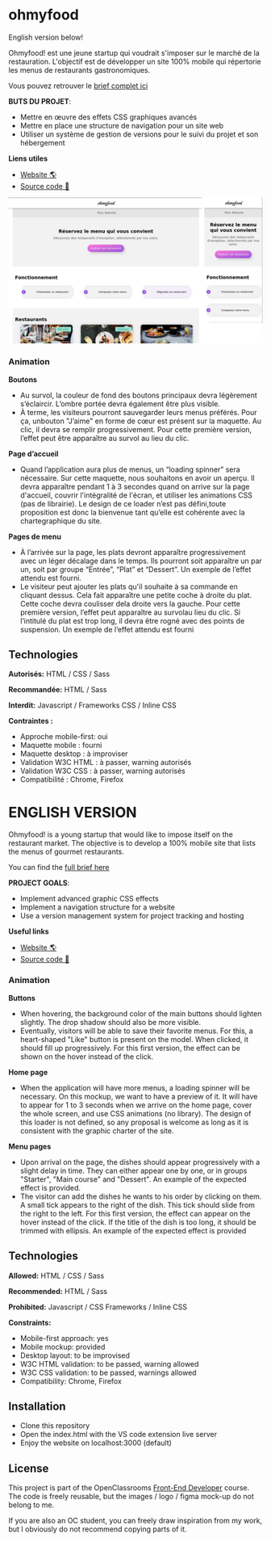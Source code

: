 # ohmyfood
English version below!

Ohmyfood! est une jeune startup qui voudrait s'imposer sur le marché de la restauration. L'objectif est de développer un site 100% mobile qui répertorie les menus de restaurants gastronomiques.

Vous pouvez retrouver le [brief complet ici](https://s3-eu-west-1.amazonaws.com/course.oc-static.com/projects/DW_P3/Brief%20cre%CC%81atif%20-%20Ohmyfood!.pdf)


**BUTS DU PROJET**:

- Mettre en œuvre des effets CSS graphiques avancés
- Mettre en place une structure de navigation pour un site web
- Utiliser un système de gestion de versions pour le suivi du projet et son hébergement


**Liens utiles**

- [Website 🌎](https://benjaminlesne.github.io/ohmyfood/)
- [Source code 📖](https://github.com/BenjaminLesne/ohmyfood/)

![screenshot du site](./images/screenshot.png)


### Animation

**Boutons**

- Au survol, la couleur de fond des boutons principaux devra légèrement s’éclaircir. L’ombre portée devra également être plus visible.
- À terme, les visiteurs pourront sauvegarder leurs menus préférés. Pour ça, unbouton "J’aime" en forme de cœur est présent sur la maquette. Au clic, il devra se remplir progressivement. Pour cette première version, l’effet peut être apparaître au survol au lieu du clic.

**Page d’accueil**

- Quand l’application aura plus de menus, un “loading spinner” sera nécessaire. Sur cette maquette, nous souhaitons en avoir un aperçu. Il devra apparaître pendant 1 à 3 secondes quand on arrive sur la page d'accueil, couvrir l'intégralité de l'écran, et utiliser les animations CSS (pas de librairie). Le design de ce loader n’est pas défini,toute proposition est donc la bienvenue tant qu’elle est cohérente avec la chartegraphique du site.


**Pages de menu**
- À l’arrivée sur la page, les plats devront apparaître progressivement avec un léger décalage dans le temps. Ils pourront soit apparaître un par un, soit par groupe “Entrée”, “Plat” et “Dessert”. Un exemple de l’effet attendu est fourni.
- Le visiteur peut ajouter les plats qu'il souhaite à sa commande en cliquant dessus. Cela fait apparaître une petite coche à droite du plat. Cette coche devra coulisser dela droite vers la gauche. Pour cette première version, l’effet peut apparaître au survolau lieu du clic. Si l’intitulé du plat est trop long, il devra être rogné avec des points de suspension. Un exemple de l’effet attendu est fourni

## Technologies

**Autorisés:** HTML / CSS / Sass

**Recommandée:** HTML / Sass

**Interdit:** Javascript / Frameworks CSS / Inline CSS

**Contraintes :**
- Approche mobile-first: oui
- Maquette mobile : fourni
- Maquette desktop : à improviser
- Validation W3C HTML : à passer, warning autorisés
- Validation W3C CSS : à passer, warning autorisés
- Compatibilité : Chrome, Firefox

# ENGLISH VERSION

Ohmyfood! is a young startup that would like to impose itself on the restaurant market. The objective is to develop a 100% mobile site that lists the menus of gourmet restaurants.

You can find the [full brief here](https://s3-eu-west-1.amazonaws.com/course.oc-static.com/projects/DW_P3/Brief%20cre%CC%81atif%20-%20Ohmyfood!.pdf)


**PROJECT GOALS**:

- Implement advanced graphic CSS effects
- Implement a navigation structure for a website
- Use a version management system for project tracking and hosting


**Useful links**

- [Website 🌎](https://benjaminlesne.github.io/ohmyfood/)
- [Source code 📖](https://github.com/BenjaminLesne/ohmyfood/)


### Animation

**Buttons**

- When hovering, the background color of the main buttons should lighten slightly. The drop shadow should also be more visible.
- Eventually, visitors will be able to save their favorite menus. For this, a heart-shaped "Like" button is present on the model. When clicked, it should fill up progressively. For this first version, the effect can be shown on the hover instead of the click.

**Home page**

- When the application will have more menus, a loading spinner will be necessary. On this mockup, we want to have a preview of it. It will have to appear for 1 to 3 seconds when we arrive on the home page, cover the whole screen, and use CSS animations (no library). The design of this loader is not defined, so any proposal is welcome as long as it is consistent with the graphic charter of the site.


**Menu pages**
- Upon arrival on the page, the dishes should appear progressively with a slight delay in time. They can either appear one by one, or in groups "Starter", "Main course" and "Dessert". An example of the expected effect is provided.
- The visitor can add the dishes he wants to his order by clicking on them. A small tick appears to the right of the dish. This tick should slide from the right to the left. For this first version, the effect can appear on the hover instead of the click. If the title of the dish is too long, it should be trimmed with ellipsis. An example of the expected effect is provided

## Technologies

**Allowed:** HTML / CSS / Sass

**Recommended:** HTML / Sass

**Prohibited:** Javascript / CSS Frameworks / Inline CSS

**Constraints:**
- Mobile-first approach: yes
- Mobile mockup: provided
- Desktop layout: to be improvised
- W3C HTML validation: to be passed, warning allowed
- W3C CSS validation: to be passed, warnings allowed
- Compatibility: Chrome, Firefox


## Installation

- Clone this repository
- Open the index.html with the VS code extension live server
- Enjoy the website on localhost:3000 (default)

## License

This project is part of the OpenClassrooms [Front-End Developer](https://openclassrooms.com/fr/paths/314-developpeur-front-end) course. The code is freely reusable, but the images / logo / figma mock-up do not belong to me.

If you are also an OC student, you can freely draw inspiration from my work, but I obviously do not recommend copying parts of it.

